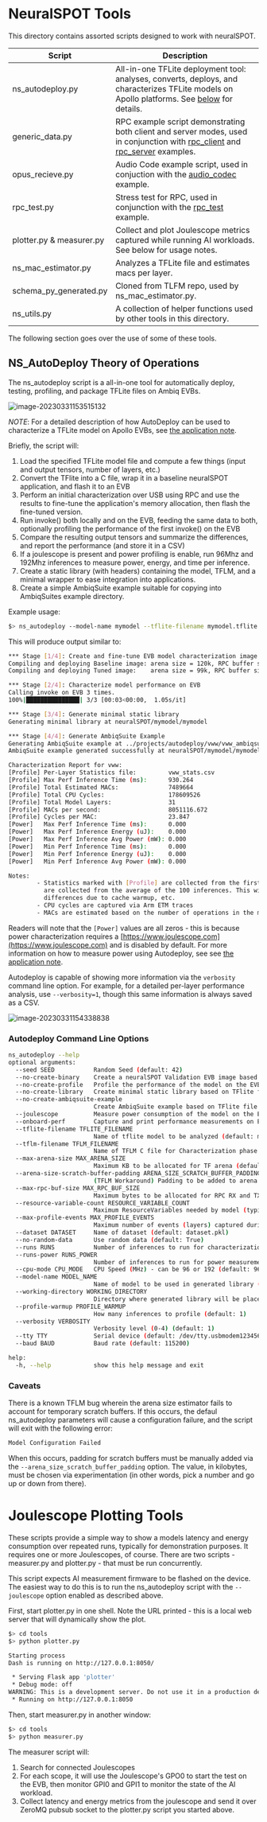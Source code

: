 # NeuralSPOT Tools
This directory contains assorted scripts designed to work with neuralSPOT.

| Script                   | Description                                                  |
| ------------------------ | ------------------------------------------------------------ |
| ns_autodeploy.py         | All-in-one TFLite deployment tool: analyses, converts, deploys, and characterizes TFLite models on Apollo platforms. See [below](#ns_autodeploy-theory-of-operations) for details. |
| generic_data.py          | RPC example script demonstrating both client and server modes, used in conjunction with [rpc_client](https://github.com/AmbiqAI/neuralSPOT/tree/main/examples/rpc_client) and [rpc_server](https://github.com/AmbiqAI/neuralSPOT/tree/main/examples/rpc_server) examples. |
| opus_recieve.py          | Audio Code example script, used in conjuction with the [audio_codec](https://github.com/AmbiqAI/neuralSPOT/tree/main/examples/audio_codec) example. |
| rpc_test.py              | Stress test for RPC, used in conjunction with the [rpc_test](https://github.com/AmbiqAI/neuralSPOT/tree/main/examples/rpc_test) example. |
| plotter.py & measurer.py | Collect and plot Joulescope metrics captured while running AI workloads. See below for usage notes. |
| ns_mac_estimator.py      | Analyzes a TFLite file and estimates macs per layer.         |
| schema_py_generated.py   | Cloned from TLFM repo, used by ns_mac_estimator.py.          |
| ns_utils.py              | A collection of helper functions used by other tools in this directory. |

The following section goes over the use of some of these tools.

## NS_AutoDeploy Theory of Operations

The ns_autodeploy script is a all-in-one tool for automatically deploy, testing, profiling, and package TFLite files on Ambiq EVBs.



![image-20230331153515132](../docs/images/autodeploy-flow.png)

*NOTE*: For a detailed description of how AutoDeploy can be used to characterize a TFLite model on Apollo EVBs, see [the application note](../docs/From%20TF%20to%20EVB%20-%20testing,%20profiling,%20and%20deploying%20AI%20models.md).


Briefly, the script will:

1. Load the specified TFLite model file and compute a few things (input and output tensors, number of layers, etc.)
1. Convert the TFlite into a C file, wrap it in a baseline neuralSPOT application, and flash it to an EVB
1. Perform an initial characterization over USB using RPC and use the results to fine-tune the application's memory allocation, then flash the fine-tuned version.
1. Run invoke() both locally and on the EVB, feeding the same data to both, optionally profiling the performance of the first invoke() on the EVB
1. Compare the resulting output tensors and summarize the differences, and report the performance (and store it in a CSV)
1. If a joulescope is present and power profiling is enable, run 96Mhz and 192Mhz inferences to measure power, energy, and time per inference.
1. Create a static library (with headers) containing the model, TFLM, and a minimal wrapper to ease integration into applications.
1. Create a simple AmbiqSuite example suitable for copying into AmbiqSuites example directory.

Example usage:
```bash
$> ns_autodeploy --model-name mymodel --tflite-filename mymodel.tflite --neuralspot-rootdir ./ --destination-rootdir ./
```

This will produce output similar to:

```bash
*** Stage [1/4]: Create and fine-tune EVB model characterization image
Compiling and deploying Baseline image: arena size = 120k, RPC buffer size = 4096, Resource Variables count = 0
Compiling and deploying Tuned image:    arena size = 99k, RPC buffer size = 4096, Resource Variables count = 0

*** Stage [2/4]: Characterize model performance on EVB
Calling invoke on EVB 3 times.
100%|███████████████| 3/3 [00:03<00:00,  1.05s/it]

*** Stage [3/4]: Generate minimal static library
Generating minimal library at neuralSPOT/mymodel/mymodel

*** Stage [4/4]: Generate AmbiqSuite Example
Generating AmbiqSuite example at ../projects/autodeploy/vww/vww_ambiqsuite
AmbiqSuite example generated successfully at neuralSPOT/mymodel/mymodel_ambiqsuite

Characterization Report for vww:
[Profile] Per-Layer Statistics file:         vww_stats.csv
[Profile] Max Perf Inference Time (ms):      930.264
[Profile] Total Estimated MACs:              7489664
[Profile] Total CPU Cycles:                  178609526
[Profile] Total Model Layers:                31
[Profile] MACs per second:                   8051116.672
[Profile] Cycles per MAC:                    23.847
[Power]   Max Perf Inference Time (ms):      0.000
[Power]   Max Perf Inference Energy (uJ):    0.000
[Power]   Max Perf Inference Avg Power (mW): 0.000
[Power]   Min Perf Inference Time (ms):      0.000
[Power]   Min Perf Inference Energy (uJ):    0.000
[Power]   Min Perf Inference Avg Power (mW): 0.000

Notes:
        - Statistics marked with [Profile] are collected from the first inference, whereas [Power] statistics
          are collected from the average of the 100 inferences. This will lead to slight
          differences due to cache warmup, etc.
        - CPU cycles are captured via Arm ETM traces
        - MACs are estimated based on the number of operations in the model, not via instrumented code
```

Readers will note that the `[Power]` values are all zeros - this is because power characterization requires a [https://www.joulescope.com](https://www.joulescope.com) and is disabled by default. For more information on how to measure power using Autodeploy, see see [the application note](../docs/From%20TF%20to%20EVB%20-%20testing,%20profiling,%20and%20deploying%20AI%20models.md).

Autodeploy is capable of showing more information via the `verbosity` command line option. For example, for a detailed per-layer performance analysis, use `--verbosity=1`, though this same information is always saved as a CSV.


![image-20230331154338838](../docs/images/image-20230331154338838.png)

### Autodeploy Command Line Options

```bash
ns_autodeploy --help
optional arguments:
  --seed SEED           Random Seed (default: 42)
  --no-create-binary    Create a neuralSPOT Validation EVB image based on TFlite file (default: True)
  --no-create-profile   Profile the performance of the model on the EVB (default: True)
  --no-create-library   Create minimal static library based on TFlite file (default: True)
  --no-create-ambiqsuite-example
                        Create AmbiqSuite example based on TFlite file (default: True)
  --joulescope          Measure power consumption of the model on the EVB using Joulescope (default: False)
  --onboard-perf        Capture and print performance measurements on EVB (default: False)
  --tflite-filename TFLITE_FILENAME
                        Name of tflite model to be analyzed (default: model.tflite)
  --tflm-filename TFLM_FILENAME
                        Name of TFLM C file for Characterization phase (default: mut_model_data.h)
  --max-arena-size MAX_ARENA_SIZE
                        Maximum KB to be allocated for TF arena (default: 120)
  --arena-size-scratch-buffer-padding ARENA_SIZE_SCRATCH_BUFFER_PADDING
                        (TFLM Workaround) Padding to be added to arena size to account for scratch buffer (in KB) (default: 0)
  --max-rpc-buf-size MAX_RPC_BUF_SIZE
                        Maximum bytes to be allocated for RPC RX and TX buffers (default: 4096)
  --resource-variable-count RESOURCE_VARIABLE_COUNT
                        Maximum ResourceVariables needed by model (typically used by RNNs) (default: 0)
  --max-profile-events MAX_PROFILE_EVENTS
                        Maximum number of events (layers) captured during model profiling (default: 40)
  --dataset DATASET     Name of dataset (default: dataset.pkl)
  --no-random-data      Use random data (default: True)
  --runs RUNS           Number of inferences to run for characterization (default: 100)
  --runs-power RUNS_POWER
                        Number of inferences to run for power measurement (default: 100)
  --cpu-mode CPU_MODE   CPU Speed (MHz) - can be 96 or 192 (default: 96)
  --model-name MODEL_NAME
                        Name of model to be used in generated library (default: model)
  --working-directory WORKING_DIRECTORY
                        Directory where generated library will be placed (default: ../projects/autodeploy)
  --profile-warmup PROFILE_WARMUP
                        How many inferences to profile (default: 1)
  --verbosity VERBOSITY
                        Verbosity level (0-4) (default: 1)
  --tty TTY             Serial device (default: /dev/tty.usbmodem1234561)
  --baud BAUD           Baud rate (default: 115200)

help:
  -h, --help            show this help message and exit
```

### Caveats
There is a known TFLM bug wherein the arena size estimator fails to account for temporary scratch buffers. If this occurs, the defaul ns_autodeploy parameters will cause a configuration failure, and the script will exit with the following error:
```bash
Model Configuration Failed
```
When this occurs, padding for scratch buffers must be manually added via the `--arena_size_scratch_buffer_padding` option. The value, in kilobytes, must be chosen via experimentation (in other words, pick a number and go up or down from there).



# Joulescope Plotting Tools

These scripts provide a simple way to show a models latency and energy consumption over repeated runs, typically for demonstration purposes. It requires one or more Joulescopes, of course. There are two scripts - measurer.py and plotter.py - that must be run concurrently.

This script expects AI measurement firmware to be flashed on the device. The easiest way to do this is to run the ns_autodeploy script with the `--joulescope` option enabled as described above.

First, start plotter.py in one shell. Note the URL printed - this is a local web server that will dynamically show the plot.

```bash
$> cd tools
$> python plotter.py

Starting process
Dash is running on http://127.0.0.1:8050/

 * Serving Flask app 'plotter'
 * Debug mode: off
WARNING: This is a development server. Do not use it in a production deployment. Use a production WSGI server instead.
 * Running on http://127.0.0.1:8050
```

Then, start measurer.py in another window:

```bash
$> cd tools
$> python measurer.py
```

The measurer script will:

1. Search for connected Joulescopes
2. For each scope, it will use the Joulescope's GPO0 to start the test on the EVB, then monitor GPI0 and GPI1 to monitor the state of the AI workload.
3. Collect latency and energy metrics from the joulescope and send it over ZeroMQ pubsub socket to the plotter.py script you started above.
